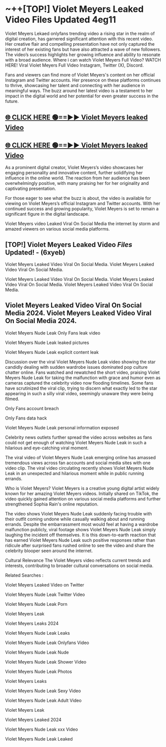 # ~++[TOP!] Violet Meyers Leaked Video Files Updated 4eg11

 Violet Meyers Lekaed onlyfans trending video a rising star in the realm of digital creation, has garnered significant attention with this recent video. Her creative flair and compelling presentation have not only captured the interest of her existing fans but have also attracted a wave of new followers. The video’s success highlights her growing influence and ability to resonate with a broad audience.
Where i can watch  Violet Meyers Full Video? WATCH HERE! Viral  Violet Meyers Full Video Instagram, Twitter (X), Discord.


Fans and viewers can find more of  Violet Meyers's content on her official Instagram and Twitter accounts. Her presence on these platforms continues to thrive, showcasing her talent and connecting with her audience in meaningful ways. The buzz around her latest video is a testament to her impact in the digital world and her potential for even greater success in the future.


## [🌐 CLICK HERE 🟢==►►  Violet Meyers leaked Video ](https://onlyclips.site?title=Violet_Meyers&ref=git)

## [🌐 CLICK HERE 🟢==►►  Violet Meyers leaked Video ](https://onlyclips.site?title=Violet_Meyers&ref=git)


As a prominent digital creator,  Violet Meyers’s video showcases her engaging personality and innovative content, further solidifying her influence in the online world. The reaction from her audience has been overwhelmingly positive, with many praising her for her originality and captivating presentation.

For those eager to see what the buzz is about, the video is available for viewing on  Violet Meyers’s official Instagram and Twitter accounts. With her continued success and growing popularity,  Violet Meyers is set to remain a significant figure in the digital landscape.


  Violet Meyers video Leaked Viral On Social Media the internet by storm and amazed viewers on various social media platforms.


## [TOP!]  Violet Meyers Leaked Video *Files* Updated! - (6xyeb) 

 Violet Meyers Leaked Video Viral On Social Media. Violet Meyers Leaked Video Viral On Social Media.

 Violet Meyers Leaked Video Viral On Social Media. Violet Meyers Leaked Video Viral On Social Media. Violet Meyers Leaked Video Viral On Social Media.


##  Violet Meyers Leaked Video Viral On Social Media 2024. Violet Meyers Leaked Video Viral On Social Media 2024.
 Violet Meyers Nude Leak Only Fans leak video

 Violet Meyers Nude Leak leaked pictures

 Violet Meyers Nude Leak explicit content leak

Discussion over the viral  Violet Meyers Nude Leak video showing the star candidly dealing with sudden wardrobe issues dominated pop culture chatter online. Fans watched and rewatched the short video, praising  Violet Meyers Nude Leak for taking the malfunction with grace and humor even as cameras captured the celebrity video now flooding timelines. Some fans have scrutinized the viral clip, trying to discern what exactly led to the star appearing in such a silly viral video, seemingly unaware they were being filmed.


Only Fans account breach

Only Fans data hack

 Violet Meyers Nude Leak personal information exposed

Celebrity news outlets further spread the video across websites as fans could not get enough of watching  Violet Meyers Nude Leak in such a hilarious and eye-catching viral moment.


The viral video of  Violet Meyers Nude Leak emerging online has amassed tremendous views across fan accounts and social media sites with one video clip. The viral video circulating recently shows  Violet Meyers Nude Leak in an unexpected and hilarious moment while in public running errands.


Who is  Violet Meyers?  Violet Meyers is a creative young digital artist widely known for her amazing  Violet Meyers videos. Initially shared on TikTok, the video quickly gained attention on various social media platforms and further strengthened Sophia Rain's online reputation.

The video shows  Violet Meyers Nude Leak suddenly facing trouble with their outfit coming undone while casually walking about and running errands. Despite the embarrassment most would feel at having a wardrobe malfunction publicly, viral footage shows  Violet Meyers Nude Leak simply laughing the incident off themselves. It is this down-to-earth reaction that has earned  Violet Meyers Nude Leak such positive responses rather than ridicule after surprised fans rushed online to see the video and share the celebrity blooper seen around the internet.

Cultural Relevance The  Violet Meyers video reflects current trends and interests, contributing to broader cultural conversations on social media.

Related Searches :

 Violet Meyers Leaked Video on Twitter

 Violet Meyers Nude Leak Twitter Video

 Violet Meyers Nude Leak Porn

 Violet Meyers Leak 

 Violet Meyers Leaks 2024

 Violet Meyers Nude Leak Leaks

 Violet Meyers Nude Leak Onlyfans Video

 Violet Meyers Nude Leak Nude

 Violet Meyers Nude Leak Shower Video

 Violet Meyers Nude Leak Photos

 Violet Meyers Leaks

 Violet Meyers Nude Leak Sexy Video

 Violet Meyers Nude Leak Adult Video

 Violet Meyers Leak

 Violet Meyers Leaked 2024

 Violet Meyers Nude Leak xxx Video

 Violet Meyers Nude Leak Leaked